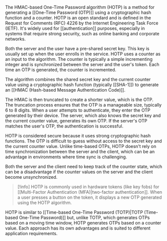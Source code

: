 The HMAC-based One-Time Password algorithm (HOTP) is a method for generating a [[One-Time Password (OTP)]] using a cryptographic hash function and a counter. HOTP is an open standard and is defined in the Request for Comments (RFC) 4226 by the Internet Engineering Task Force (IETF). It's widely used for [[authentication]] purposes, especially in systems that require strong security, such as online banking and corporate networks.

Both the server and the user have a pre-shared secret key. This key is usually set up when the user enrolls in the service. HOTP uses a counter as an input to the algorithm. The counter is typically a simple incrementing integer and is synchronized between the server and the user's token. Each time an OTP is generated, the counter is incremented.

The algorithm combines the shared secret key and the current counter value using a cryptographic hash function (typically [[SHA-1]]) to generate an [[HMAC (Hash-based Message Authentication Code)]].

The HMAC is then truncated to create a shorter value, which is the OTP. The truncation process ensures that the OTP is a manageable size, typically 6 to 8 digits. When a user attempts to authenticate, they enter the OTP generated by their device. The server, which also knows the secret key and the current counter value, generates its own OTP. If the server's OTP matches the user's OTP, the authentication is successful.

HOTP is considered secure because it uses strong cryptographic hash functions. The OTP is difficult to guess without access to the secret key and the current counter value. Unlike time-based OTPs, HOTP doesn't rely on time synchronization between the server and the client, which can be an advantage in environments where time sync is challenging.

Both the server and the client need to keep track of the counter state, which can be a disadvantage if the counter values on the server and the client become unsynchronized.

>[!info]
>HOTP is commonly used in hardware tokens (like key fobs) for [[Multi-Factor Authentication (MFA)|two-factor authentication]]. When a user presses a button on the token, it displays a new OTP generated using the HOTP algorithm.

HOTP is similar to [[Time-based One-Time Password (TOTP)|TOTP (Time-based One-Time Password)]] but, unlike TOTP, which generates OTPs based on a moving time window, HOTP generates OTPs based on a counter value. Each approach has its own advantages and is suited to different application requirements.
